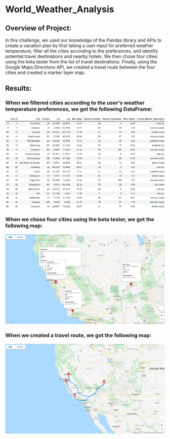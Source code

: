 # World_Weather_Analysis

## Overview of Project:
In this challenge, we used our knowledge of the Pandas library and APIs to create a vacation plan by first taking a user input for preferred weather temperature, filter all the cities according to the preferances, and identify potential travel destinations and nearby hotels. We then chose four cities using the beta tester from the list of travel destinations. Finally, using the Google Maps Directions API, we created a travel route between the four cities and created a marker layer map.

## Results:
### When we filtered cities according to the user's weather temperature preferences, we got the following DataFrame:
![filtered_cities](https://github.com/KJoshi111/World_Weather_Analysis/blob/main/filtered_cities.png)

### When we chose four cities using the beta tester, we got the following map:
![chosen_cities](https://github.com/KJoshi111/World_Weather_Analysis/blob/main/Vacation_Itinerary/WeatherPy_travel_map_markers.png)

### When we created a travel route, we got the following map:
![travel_route](https://github.com/KJoshi111/World_Weather_Analysis/blob/main/Vacation_Itinerary/WeatherPy_travel_map.png)
